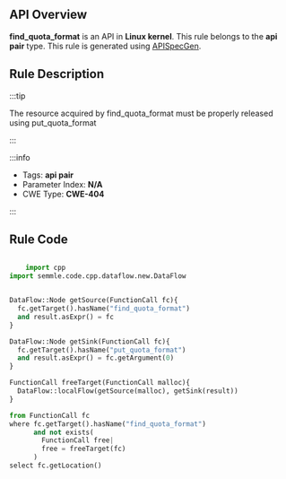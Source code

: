 ---
---


## API Overview
**find_quota_format** is an API in **Linux kernel**. This rule belongs to the **api pair** type. This rule is generated using [APISpecGen](../../tools/APISpecGen).
## Rule Description

:::tip

The resource acquired by find_quota_format must be properly released using put_quota_format

:::

:::info

- Tags: **api pair**
- Parameter Index: **N/A**
- CWE Type: **CWE-404**

:::

## Rule Code
```python

    import cpp
import semmle.code.cpp.dataflow.new.DataFlow


DataFlow::Node getSource(FunctionCall fc){
  fc.getTarget().hasName("find_quota_format")
  and result.asExpr() = fc
}

DataFlow::Node getSink(FunctionCall fc){
  fc.getTarget().hasName("put_quota_format")
  and result.asExpr() = fc.getArgument(0)
}

FunctionCall freeTarget(FunctionCall malloc){
  DataFlow::localFlow(getSource(malloc), getSink(result))
}

from FunctionCall fc
where fc.getTarget().hasName("find_quota_format")
      and not exists(
        FunctionCall free| 
        free = freeTarget(fc)
      )
select fc.getLocation()

    
```